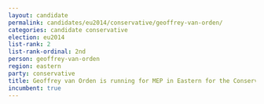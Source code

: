 ```yaml
---
layout: candidate
permalink: candidates/eu2014/conservative/geoffrey-van-orden/
categories: candidate conservative
election: eu2014
list-rank: 2
list-rank-ordinal: 2nd
person: geoffrey-van-orden
region: eastern
party: conservative
title: Geoffrey van Orden is running for MEP in Eastern for the Conservative Party
incumbent: true
---
```

